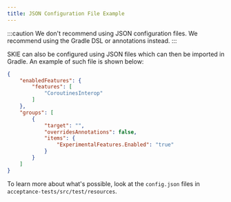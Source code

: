 ```yaml
---
title: JSON Configuration File Example
---
```


:::caution
We don't recommend using JSON configuration files. We recommend using the Gradle DSL or annotations instead.
:::

SKIE can also be configured using JSON files which can then be imported in Gradle. An example of such file is shown below:

```json title=skie.json
{
    "enabledFeatures": {
        "features": [
            "CoroutinesInterop"
        ]
    },
    "groups": [
        {
            "target": "",
            "overridesAnnotations": false,
            "items": {
                "ExperimentalFeatures.Enabled": "true"
            }
        }
    ]
}
```

To learn more about what's possible, look at the `config.json` files in `acceptance-tests/src/test/resources`.
